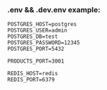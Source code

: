 ### .env && .dev.env example:

```
POSTGRES_HOST=postgres
POSTGRES_USER=admin
POSTGRES_DB=test
POSTGRES_PASSWORD=12345
POSTGRES_PORT=5432

PRODUCTS_PORT=3001

REDIS_HOST=redis
REDIS_PORT=6379
```
